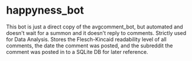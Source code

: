 # happyness_bot
This bot is just a direct copy of the avgcomment_bot, but automated and doesn't wait for a summon and it doesn't reply to comments. Strictly used for Data Analysis. Stores the Flesch-Kincaid readability level of all comments, the date the comment was posted, and the subreddit the comment was posted in to a SQLite DB for later reference.
